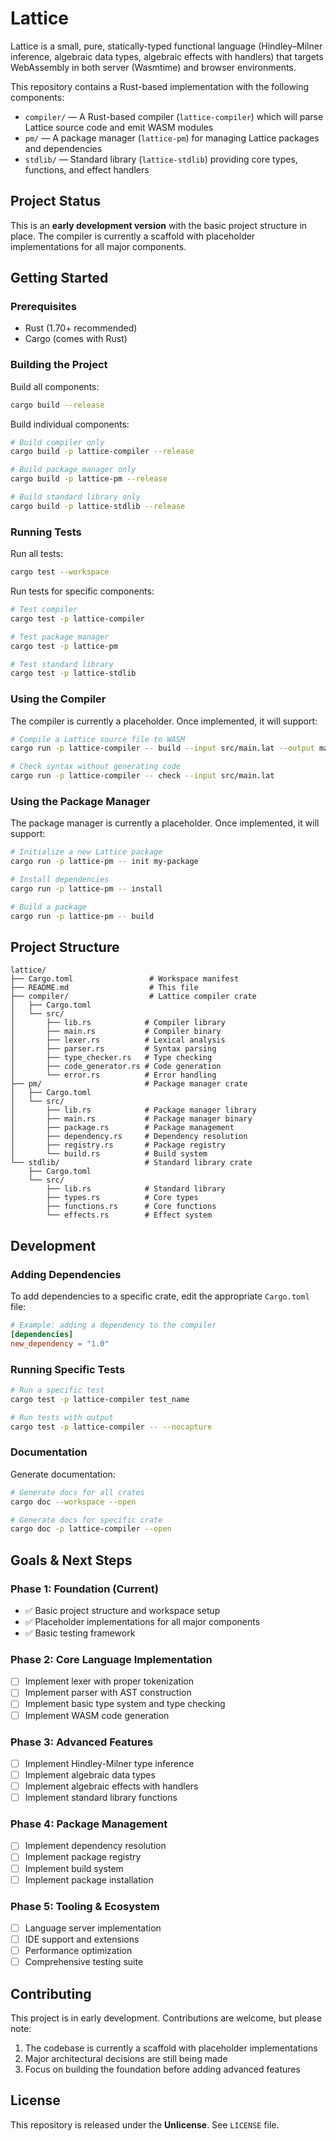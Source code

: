 # Lattice

Lattice is a small, pure, statically-typed functional language (Hindley–Milner inference, algebraic data types, algebraic effects with handlers) that targets WebAssembly in both server (Wasmtime) and browser environments.

This repository contains a Rust-based implementation with the following components:

- `compiler/` — A Rust-based compiler (`lattice-compiler`) which will parse Lattice source code and emit WASM modules
- `pm/` — A package manager (`lattice-pm`) for managing Lattice packages and dependencies
- `stdlib/` — Standard library (`lattice-stdlib`) providing core types, functions, and effect handlers

## Project Status

This is an **early development version** with the basic project structure in place. The compiler is currently a scaffold with placeholder implementations for all major components.

## Getting Started

### Prerequisites

- Rust (1.70+ recommended)
- Cargo (comes with Rust)

### Building the Project

Build all components:

```sh
cargo build --release
```

Build individual components:

```sh
# Build compiler only
cargo build -p lattice-compiler --release

# Build package manager only
cargo build -p lattice-pm --release

# Build standard library only
cargo build -p lattice-stdlib --release
```

### Running Tests

Run all tests:

```sh
cargo test --workspace
```

Run tests for specific components:

```sh
# Test compiler
cargo test -p lattice-compiler

# Test package manager
cargo test -p lattice-pm

# Test standard library
cargo test -p lattice-stdlib
```

### Using the Compiler

The compiler is currently a placeholder. Once implemented, it will support:

```sh
# Compile a Lattice source file to WASM
cargo run -p lattice-compiler -- build --input src/main.lat --output main.wasm

# Check syntax without generating code
cargo run -p lattice-compiler -- check --input src/main.lat
```

### Using the Package Manager

The package manager is currently a placeholder. Once implemented, it will support:

```sh
# Initialize a new Lattice package
cargo run -p lattice-pm -- init my-package

# Install dependencies
cargo run -p lattice-pm -- install

# Build a package
cargo run -p lattice-pm -- build
```

## Project Structure

```
lattice/
├── Cargo.toml                 # Workspace manifest
├── README.md                  # This file
├── compiler/                  # Lattice compiler crate
│   ├── Cargo.toml
│   └── src/
│       ├── lib.rs            # Compiler library
│       ├── main.rs           # Compiler binary
│       ├── lexer.rs          # Lexical analysis
│       ├── parser.rs         # Syntax parsing
│       ├── type_checker.rs   # Type checking
│       ├── code_generator.rs # Code generation
│       └── error.rs          # Error handling
├── pm/                       # Package manager crate
│   ├── Cargo.toml
│   └── src/
│       ├── lib.rs            # Package manager library
│       ├── main.rs           # Package manager binary
│       ├── package.rs        # Package management
│       ├── dependency.rs     # Dependency resolution
│       ├── registry.rs       # Package registry
│       └── build.rs          # Build system
└── stdlib/                   # Standard library crate
    ├── Cargo.toml
    └── src/
        ├── lib.rs            # Standard library
        ├── types.rs          # Core types
        ├── functions.rs      # Core functions
        └── effects.rs        # Effect system
```

## Development

### Adding Dependencies

To add dependencies to a specific crate, edit the appropriate `Cargo.toml` file:

```toml
# Example: adding a dependency to the compiler
[dependencies]
new_dependency = "1.0"
```

### Running Specific Tests

```sh
# Run a specific test
cargo test -p lattice-compiler test_name

# Run tests with output
cargo test -p lattice-compiler -- --nocapture
```

### Documentation

Generate documentation:

```sh
# Generate docs for all crates
cargo doc --workspace --open

# Generate docs for specific crate
cargo doc -p lattice-compiler --open
```

## Goals & Next Steps

### Phase 1: Foundation (Current)
- ✅ Basic project structure and workspace setup
- ✅ Placeholder implementations for all major components
- ✅ Basic testing framework

### Phase 2: Core Language Implementation
- [ ] Implement lexer with proper tokenization
- [ ] Implement parser with AST construction
- [ ] Implement basic type system and type checking
- [ ] Implement WASM code generation

### Phase 3: Advanced Features
- [ ] Implement Hindley-Milner type inference
- [ ] Implement algebraic data types
- [ ] Implement algebraic effects with handlers
- [ ] Implement standard library functions

### Phase 4: Package Management
- [ ] Implement dependency resolution
- [ ] Implement package registry
- [ ] Implement build system
- [ ] Implement package installation

### Phase 5: Tooling & Ecosystem
- [ ] Language server implementation
- [ ] IDE support and extensions
- [ ] Performance optimization
- [ ] Comprehensive testing suite

## Contributing

This project is in early development. Contributions are welcome, but please note:

1. The codebase is currently a scaffold with placeholder implementations
2. Major architectural decisions are still being made
3. Focus on building the foundation before adding advanced features

## License

This repository is released under the **Unlicense**. See `LICENSE` file.

